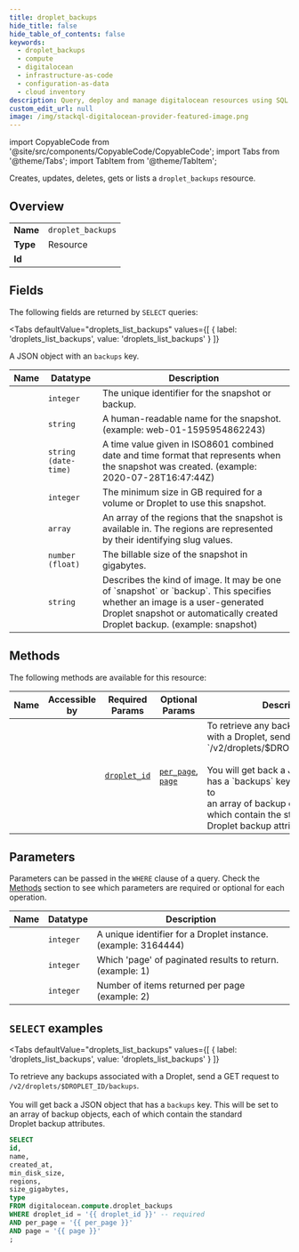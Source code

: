 ```yaml
--- 
title: droplet_backups
hide_title: false
hide_table_of_contents: false
keywords:
  - droplet_backups
  - compute
  - digitalocean
  - infrastructure-as-code
  - configuration-as-data
  - cloud inventory
description: Query, deploy and manage digitalocean resources using SQL
custom_edit_url: null
image: /img/stackql-digitalocean-provider-featured-image.png
---
```


import CopyableCode from '@site/src/components/CopyableCode/CopyableCode';
import Tabs from '@theme/Tabs';
import TabItem from '@theme/TabItem';

Creates, updates, deletes, gets or lists a <code>droplet_backups</code> resource.

## Overview
<table><tbody>
<tr><td><b>Name</b></td><td><code>droplet_backups</code></td></tr>
<tr><td><b>Type</b></td><td>Resource</td></tr>
<tr><td><b>Id</b></td><td><CopyableCode code="digitalocean.compute.droplet_backups" /></td></tr>
</tbody></table>

## Fields

The following fields are returned by `SELECT` queries:

<Tabs
    defaultValue="droplets_list_backups"
    values={[
        { label: 'droplets_list_backups', value: 'droplets_list_backups' }
    ]}
>
<TabItem value="droplets_list_backups">

A JSON object with an `backups` key.

<table>
<thead>
    <tr>
    <th>Name</th>
    <th>Datatype</th>
    <th>Description</th>
    </tr>
</thead>
<tbody>
<tr>
    <td><CopyableCode code="id" /></td>
    <td><code>integer</code></td>
    <td>The unique identifier for the snapshot or backup.</td>
</tr>
<tr>
    <td><CopyableCode code="name" /></td>
    <td><code>string</code></td>
    <td>A human-readable name for the snapshot. (example: web-01-1595954862243)</td>
</tr>
<tr>
    <td><CopyableCode code="created_at" /></td>
    <td><code>string (date-time)</code></td>
    <td>A time value given in ISO8601 combined date and time format that represents when the snapshot was created. (example: 2020-07-28T16:47:44Z)</td>
</tr>
<tr>
    <td><CopyableCode code="min_disk_size" /></td>
    <td><code>integer</code></td>
    <td>The minimum size in GB required for a volume or Droplet to use this snapshot.</td>
</tr>
<tr>
    <td><CopyableCode code="regions" /></td>
    <td><code>array</code></td>
    <td>An array of the regions that the snapshot is available in. The regions are represented by their identifying slug values.</td>
</tr>
<tr>
    <td><CopyableCode code="size_gigabytes" /></td>
    <td><code>number (float)</code></td>
    <td>The billable size of the snapshot in gigabytes.</td>
</tr>
<tr>
    <td><CopyableCode code="type" /></td>
    <td><code>string</code></td>
    <td>Describes the kind of image. It may be one of `snapshot` or `backup`. This specifies whether an image is a user-generated Droplet snapshot or automatically created Droplet backup. (example: snapshot)</td>
</tr>
</tbody>
</table>
</TabItem>
</Tabs>

## Methods

The following methods are available for this resource:

<table>
<thead>
    <tr>
    <th>Name</th>
    <th>Accessible by</th>
    <th>Required Params</th>
    <th>Optional Params</th>
    <th>Description</th>
    </tr>
</thead>
<tbody>
<tr>
    <td><a href="#droplets_list_backups"><CopyableCode code="droplets_list_backups" /></a></td>
    <td><CopyableCode code="select" /></td>
    <td><a href="#parameter-droplet_id"><code>droplet_id</code></a></td>
    <td><a href="#parameter-per_page"><code>per_page</code></a>, <a href="#parameter-page"><code>page</code></a></td>
    <td>To retrieve any backups associated with a Droplet, send a GET request to<br />`/v2/droplets/$DROPLET_ID/backups`.<br /><br />You will get back a JSON object that has a `backups` key. This will be set to<br />an array of backup objects, each of which contain the standard<br />Droplet backup attributes.<br /></td>
</tr>
</tbody>
</table>

## Parameters

Parameters can be passed in the `WHERE` clause of a query. Check the [Methods](#methods) section to see which parameters are required or optional for each operation.

<table>
<thead>
    <tr>
    <th>Name</th>
    <th>Datatype</th>
    <th>Description</th>
    </tr>
</thead>
<tbody>
<tr id="parameter-droplet_id">
    <td><CopyableCode code="droplet_id" /></td>
    <td><code>integer</code></td>
    <td>A unique identifier for a Droplet instance. (example: 3164444)</td>
</tr>
<tr id="parameter-page">
    <td><CopyableCode code="page" /></td>
    <td><code>integer</code></td>
    <td>Which 'page' of paginated results to return. (example: 1)</td>
</tr>
<tr id="parameter-per_page">
    <td><CopyableCode code="per_page" /></td>
    <td><code>integer</code></td>
    <td>Number of items returned per page (example: 2)</td>
</tr>
</tbody>
</table>

## `SELECT` examples

<Tabs
    defaultValue="droplets_list_backups"
    values={[
        { label: 'droplets_list_backups', value: 'droplets_list_backups' }
    ]}
>
<TabItem value="droplets_list_backups">

To retrieve any backups associated with a Droplet, send a GET request to<br />`/v2/droplets/$DROPLET_ID/backups`.<br /><br />You will get back a JSON object that has a `backups` key. This will be set to<br />an array of backup objects, each of which contain the standard<br />Droplet backup attributes.<br />

```sql
SELECT
id,
name,
created_at,
min_disk_size,
regions,
size_gigabytes,
type
FROM digitalocean.compute.droplet_backups
WHERE droplet_id = '{{ droplet_id }}' -- required
AND per_page = '{{ per_page }}'
AND page = '{{ page }}'
;
```
</TabItem>
</Tabs>
